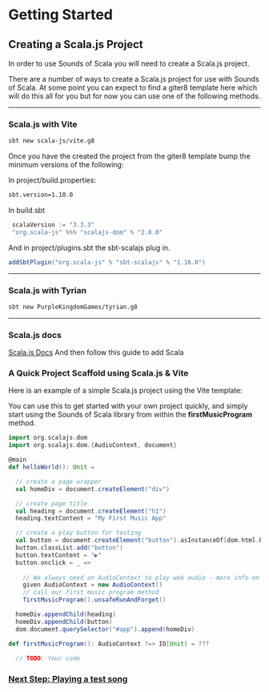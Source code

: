 # Getting Started

## Creating a Scala.js Project

In order to use Sounds of Scala you will need to create a Scala.js project.

There are a number of ways to create a Scala.js project for use with Sounds of Scala. At some point you can expect to find a giter8 template here which will do this all for you but for now you can use one of the following methods. 

---

### Scala.js with Vite
```bash
sbt new scala-js/vite.g8
```
Once you have the created the project from the giter8 template bump the minimum versions of the following:

In project/build.properties:
```bash
sbt.version=1.10.0
```
In build.sbt
```scala 3
 scalaVersion := "3.3.3"
 "org.scala-js" %%% "scalajs-dom" % "2.8.0"
```
And in project/plugins.sbt the sbt-scalajs plug in.
```scala 3
addSbtPlugin("org.scala-js" % "sbt-scalajs" % "1.16.0")

```



---

### Scala.js with Tyrian
```bash
sbt new PurpleKingdomGames/tyrian.g8
``` 
---

### Scala.js docs
[Scala.js Docs](https://www.scala-js.org/doc/tutorial/basic/)
And then follow this guide to add Scala

### A Quick Project Scaffold using Scala.js & Vite
Here is an example of a simple Scala.js project using the Vite template:

You can use this to get started with your own project quickly, and simply start using the Sounds of Scala library from within the **firstMusicProgram** method.

```scala 3
import org.scalajs.dom
import org.scalajs.dom.{AudioContext, document}

@main
def helloWorld(): Unit =

  // create a page wrapper
  val homeDiv = document.createElement("div")

  // create page title
  val heading = document.createElement("h1")
  heading.textContent = "My First Music App"

  // create a play button for testing
  val button = document.createElement("button").asInstanceOf[dom.html.Button]
  button.classList.add("button")
  button.textContent = "▶️"
  button.onclick = _ =>
    
    // We always need an AudioContext to play web audio - more info on this coming up
    given AudioContext = new AudioContext()
    // call our first music program method
    firstMusicProgram().unsafeRunAndForget()

  homeDiv.appendChild(heading)
  homeDiv.appendChild(button)
  dom.document.querySelector("#app").append(homeDiv)

def firstMusicProgram(): AudioContext ?=> IO[Unit] = ???
  
  // TODO: Your code
```
### [Next Step: Playing a test song](../getting-started/playing-test-song.md)
